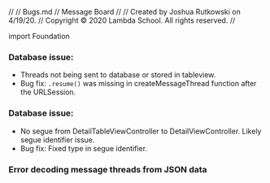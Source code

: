 //
//  Bugs.md
//  Message Board
//
//  Created by Joshua Rutkowski on 4/19/20.
//  Copyright © 2020 Lambda School. All rights reserved.
//

import Foundation
### Database issue:
- Threads not being sent to database or stored in tableview. 
- Bug fix: `.resume()` was missing in createMessageThread function after the URLSession. 

### Database issue:
- No segue from DetailTableViewController to DetailViewController. Likely segue identifier issue.
- Bug fix: Fixed type in segue identifier.

### Error decoding message threads from JSON data
